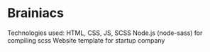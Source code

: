 # Brainiacs
Technologies used:
HTML, CSS, JS, SCSS
Node.js (node-sass) for compiling scss
Website template for startup company
